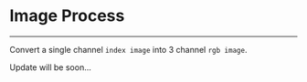 # Image Process
---
Convert a single channel `index image` into 3 channel `rgb image`.

Update will be soon...